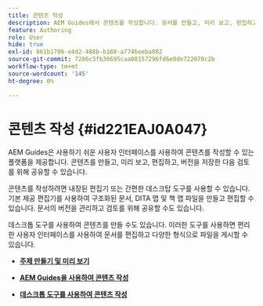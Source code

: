 ```yaml
---
title: 콘텐츠 작성
description: AEM Guides에서 콘텐츠를 작성합니다. 문서를 만들고, 미리 보고, 편집하고, 버전을 저장하고, 검토를 위해 공유하는 방법을 알아봅니다.
feature: Authoring
role: User
hide: true
exl-id: 861b1706-e4d2-488b-b188-a7746eeba082
source-git-commit: 7286c3fb36695caa08157296fd6e0de722078c2b
workflow-type: tm+mt
source-wordcount: '145'
ht-degree: 0%

---
```


# 콘텐츠 작성 {#id221EAJ0A047}

AEM Guides은 사용하기 쉬운 사용자 인터페이스를 사용하여 콘텐츠를 작성할 수 있는 플랫폼을 제공합니다. 콘텐츠를 만들고, 미리 보고, 편집하고, 버전을 저장한 다음 검토를 위해 공유할 수 있습니다.

콘텐츠를 작성하려면 내장된 편집기 또는 간편한 데스크탑 도구를 사용할 수 있습니다. 기본 제공 편집기를 사용하여 구조화된 문서, DITA 맵 및 책 맵 파일을 만들고 편집할 수 있습니다. 문서의 버전을 관리하고 검토를 위해 공유할 수도 있습니다.

데스크톱 도구를 사용하여 콘텐츠를 만들 수도 있습니다. 이러한 도구를 사용하면 편리한 사용자 인터페이스를 사용하여 문서를 편집하고 다양한 형식으로 파일을 게시할 수 있습니다.

- **[주제 만들기 및 미리 보기](create-preview-topics.md)**

- **[AEM Guides을 사용하여 콘텐츠 작성](authoring-content-xml-doc.md)**

- **[데스크톱 도구를 사용하여 콘텐츠 작성](author-desktop-tools.md)**
